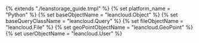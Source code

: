 {% extends "./leanstorage_guide.tmpl" %}
{% set platform_name = "Python" %}
{% set baseObjectName = "leancloud.Object" %}
{% set baseQueryClassName = "leancloud.Query" %}
{% set fileObjectName = "leancloud.File" %}
{% set geoPointObjectName = "leancloud.GeoPoint" %}
{% set userObjectName = "leancloud.User" %}
